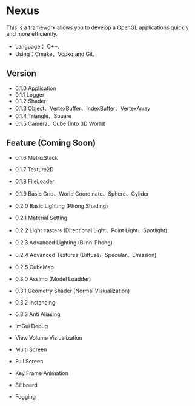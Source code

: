 # Nexus
This is a framework allows you to develop a OpenGL applications quickly and more efficiently.

* Language： C++.
*	Using：Cmake、Vcpkg and Git.

## Version
* 0.1.0 Application
* 0.1.1 Logger
* 0.1.2 Shader
* 0.1.3 Object、VertexBuffer、IndexBuffer、VertexArray
* 0.1.4 Triangle、Spuare
* 0.1.5 Camera、Cube (Into 3D World)

## Feature (Coming Soon)
* 0.1.6 MatrixStack
* 0.1.7 Texture2D
* 0.1.8 FileLoader
* 0.1.9 Basic Grid、World Coordinate、Sphere、Cylider

* 0.2.0 Basic Lighting (Phong Shading)
* 0.2.1 Material Setting
* 0.2.2 Light casters (Directional Light、Point Light、Spotlight)
* 0.2.3 Advanced Lighting (Blinn-Phong)
* 0.2.4 Advanced Textures (Diffuse、Specular、Emission)
* 0.2.5 CubeMap

* 0.3.0 Assimp (Model Loadder)
* 0.3.1 Geometry Shader (Normal Visiualization)
* 0.3.2 Instancing
* 0.3.3 Anti Aliasing

* ImGui Debug
* View Volume Visiualization
* Multi Screen
* Full Screen
* Key Frame Animation
* Billboard
* Fogging